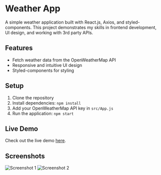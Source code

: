 # Weather App

A simple weather application built with React.js, Axios, and styled-components. This project demonstrates my skills in frontend development, UI design, and working with 3rd party APIs.

## Features
- Fetch weather data from the OpenWeatherMap API
- Responsive and intuitive UI design
- Styled-components for styling

## Setup

1. Clone the repository
2. Install dependencies: `npm install`
3. Add your OpenWeatherMap API key in `src/App.js`
4. Run the application: `npm start`

## Live Demo

Check out the live demo [here](https://your-deployed-app-link.com).

## Screenshots

![Screenshot 1](screenshot1.png)
![Screenshot 2](screenshot2.png)

